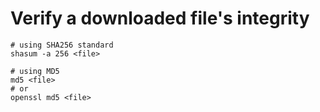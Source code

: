 # Verify a downloaded file's integrity

```console
# using SHA256 standard
shasum -a 256 <file>

# using MD5
md5 <file>
# or
openssl md5 <file>
```
